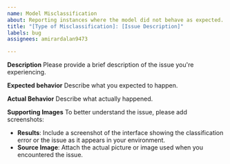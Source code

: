 ```yaml
---
name: Model Misclassification
about: Reporting instances where the model did not behave as expected.
title: "[Type of Misclassification]: [Issue Description]"
labels: bug
assignees: amirardalan9473

---
```


**Description**
Please provide a brief description of the issue you're experiencing.

**Expected behavior**
Describe what you expected to happen.

**Actual Behavior**
Describe what actually happened.

**Supporting Images**
To better understand the issue, please add screenshots:
* **Results**: Include a screenshot of the interface showing the classification
 error or the issue as it appears in your environment.
* **Source Image**: Attach the actual picture or image used when you 
 encountered the issue.
